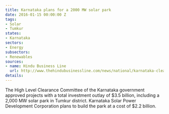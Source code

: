 ```yaml
---
title: Karnataka plans for a 2000 MW solar park
date: 2016-01-15 00:00:00 Z
tags:
- Solar
- Tumkur
states:
- Karnataka
sectors:
- Energy
subsectors:
- Renewables
sources:
- name: Hindu Business Line
  url: http://www.thehindubusinessline.com/news/national/karnataka-clears-3-projects-worth-rs-18042-cr/article8068215.ece
details: 
---
```


The High Level Clearance Committee of the Karnataka government approved projects with a total investment outlay of $3.5 billion, including a 2,000 MW solar park in Tumkur district. Karnataka Solar Power Development Corporation plans to build the park at a cost of $2.2 billion.
